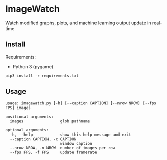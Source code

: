 # ImageWatch
Watch modified graphs, plots, and machine learning output update in real-time

## Install
Requirements:

* Python 3 (pygame)

```
pip3 install -r requirements.txt
```

## Usage
```
usage: imagewatch.py [-h] [--caption CAPTION] [--nrow NROW] [--fps FPS] images

positional arguments:
  images                glob pathname

optional arguments:
  -h, --help            show this help message and exit
  --caption CAPTION, -c CAPTION
                        window caption
  --nrow NROW, -n NROW  number of images per row
  --fps FPS, -f FPS     update framerate
```